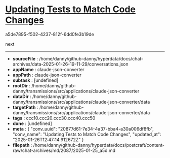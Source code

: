 # [Updating Tests to Match Code Changes](https://claude.ai/chat/20877d61-7e34-4a37-bba4-a30a006df8fb)

a5de7895-f502-4237-812f-6dd0fe3b19de

next

---

* **sourceFile** : /home/danny/github-danny/hyperdata/docs/chat-archives/data-2025-01-26-19-11-29/conversations.json
* **appName** : claude-json-converter
* **appPath** : claude-json-converter
* **subtask** : [undefined]
* **rootDir** : /home/danny/github-danny/transmissions/src/applications/claude-json-converter
* **dataDir** : /home/danny/github-danny/transmissions/src/applications/claude-json-converter/data
* **targetPath** : /home/danny/github-danny/transmissions/src/applications/claude-json-converter/data
* **tags** : ccc10.ccc20.ccc30.ccc40.ccc50
* **done** : [undefined]
* **meta** : {
  "conv_uuid": "20877d61-7e34-4a37-bba4-a30a006df8fb",
  "conv_name": "Updating Tests to Match Code Changes",
  "updated_at": "2025-01-26T12:47:14.912672Z"
}
* **filepath** : /home/danny/github-danny/hyperdata/docs/postcraft/content-raw/chat-archives/md/2087/2025-01-25_a5d.md